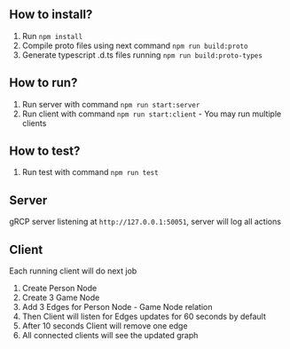 ## How to install?
1) Run `npm install`
2) Compile proto files using next command `npm run build:proto`
3) Generate typescript .d.ts files running `npm run build:proto-types`

## How to run?

1) Run server with command `npm run start:server`
2) Run client with command `npm run start:client` - You may run multiple clients

## How to test?
1) Run test with command `npm run test`
## Server
gRCP server listening at `http://127.0.0.1:50051`, server will log all actions 

## Client
Each running client will do next job
1) Create Person Node
2) Create 3 Game Node
3) Add 3 Edges for Person Node - Game Node relation 
4) Then Client will listen for Edges updates for 60 seconds by default
5) After 10 seconds Client will remove one edge
6) All connected clients will see the updated graph
